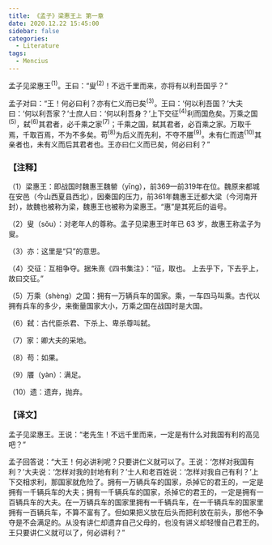 ```yaml
---
title: 《孟子》梁惠王上 第一章
date: 2020.12.22 15:45:00
sidebar: false
categories:
  - Literature
tags:
  - Mencius
---
```


孟子见梁惠王<sup>(1)</sup>。王曰：“叟<sup>(2)</sup>！不远千里而来，亦将有以利吾国乎？”

孟子对曰：“王！何必曰利？亦有仁义而已矣<sup>(3)</sup>。王曰：‘何以利吾国？’大夫曰：‘何以利吾家？’士庶人曰：‘何以利吾身？’上下交征<sup>(4)</sup>利而国危矣。万乘之国<sup>(5)</sup>，弑<sup>(6)</sup>其君者，必千乘之家<sup>(7)</sup>；千乘之国，弑其君者，必百乘之家。万取千焉，千取百焉，不为不多矣。苟<sup>(8)</sup>为后义而先利，不夺不餍<sup>(9)</sup>。未有仁而遗<sup>(10)</sup>其亲者也，未有义而后其君者也。王亦曰仁义而已矣，何必曰利？”

<!-- more -->

### 【注释】
（1）梁惠王：即战国时魏惠王魏罃（yīng），前369—前319年在位。魏原来都城在安邑（今山西夏县西北），因秦国的压力，前361年魏惠王迁都大梁（今河南开封），故魏也被称为梁，魏惠王也被称为梁惠王。“惠”是其死后的谥号。

（2）叟（sǒu）：对老年人的尊称。孟子见梁惠王时年已 63 岁，故惠王称孟子为叟。

（3）亦：这里是“只”的意思。

（4）交征：互相争夺。据朱熹《四书集注》：“征，取也。 上去乎下，下去乎上，故曰交征。”

（5）万乘（shènɡ）之国：拥有一万辆兵车的国家。乘，一车四马叫乘。古代以拥有兵车的多少，来衡量国家大小，万乘之国在战国时是大国。

（6）弑：古代臣杀君、下杀上、卑杀尊叫弑。

（7）家：卿大夫的采地。

（8）苟：如果。

（9）餍（yàn）：满足。

（10）遗：遗弃，抛弃。

### 【译文】

孟子见梁惠王。王说：“老先生！不远千里而来，一定是有什么对我国有利的高见吧？”

孟子回答说：“大王！何必讲利呢？只要讲仁义就可以了。王说：‘怎样对我国有利？’大夫说：‘怎样对我的封地有利？’士人和老百姓说：‘怎样对我自己有利？’上下交相求利，那国家就危险了。拥有一万辆兵车的国家，杀掉它的君王的，一定是拥有一千辆兵车的大夫；拥有一千辆兵车的国家，杀掉它的君王的，一定是拥有一百辆兵车的大夫。在一万辆兵车的国家里拥有一千辆兵车，在一千辆兵车的国家里拥有一百辆兵车，不算不富有了。但如果把义放在后头而把利放在前头，那他不争夺是不会满足的。从没有讲仁却遗弃自己父母的，也没有讲义却轻慢自己君王的。王只要讲仁义就可以了，何必讲利？”